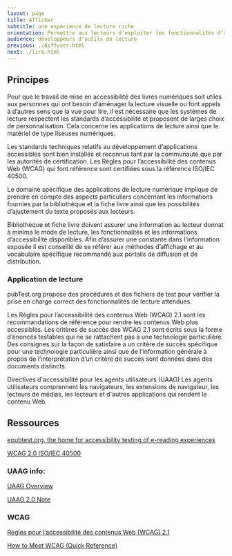 ```yaml
---
layout: page
title: Afficher
subtitle: une expérience de lecture riche
orientation: Permettre aux lecteurs d’exploiter les fonctionnalités d’accessibilité des livres numériques
audience: développeurs d'outils de lecture
previous: ./diffuser.html
next: ./lire.html
---
```


<div markdown="1" id="principes">

<h2>Principes</h2>

<p>Pour que le travail de mise en accessibilité des livres numériques soit utiles aux personnes qui ont besoin d’aménager la lecture visuelle ou font appels à d’autres sens que la vue pour lire, il est nécessaire que les systèmes de lecture respectent les standards d’accessibilité et proposent de larges choix de personnalisation. Cela concerne les applications de lecture ainsi que le matériel de type liseuses numériques.</p>

<p>Les standards techniques relatifs au développement d’applications accessibles sont bien installés et reconnus tant par la communauté que par les autorités de certification. Les Règles pour l’accessibilité des contenus Web (WCAG) qui font référence sont certifiées sous la référence ISO/IEC 40500.</p>

<p>Le domaine spécifique des applications de lecture numérique implique de prendre en compte des aspects particuliers concernant les informations fournies par la bibliothèque et la fiche livre ainsi que les possibilités d’ajustement du texte proposés aux lecteurs.</p>

<p>Bibliothèque et fiche livre doivent assurer une information au lecteur donnat à minima le mode de lecture, les fonctionnalités et les informations d’accessibilité disponibles. Afin d’assurer une constante dans l’information exposée il est conseillé de se référer aux méthodes d’affichage et au vocabulaire spécifique recommandé aux portails de diffusion et de distribution.</p>

<h3>Application de lecture</h3>

<p>pubTest.org propose des procédures et des fichiers de test pour vérifier la prise en charge correct des fonctionnalités de lecture attendues.</p>

<p>Les Règles pour l’accessibilité des contenus Web (WCAG) 2.1 sont les recommandations de référence pour rendre les contenus Web plus accessibles. Les critères de succès des WCAG 2.1 sont écrits sous la forme d’énoncés testables qui ne se rattachent pas à une technologie particulière. Des consignes sur la façon de satisfaire à un critère de succès spécifique pour une technologie particulière ainsi que de l’information générale à propos de l’interprétation d’un critère de succès sont données dans des documents distincts.</p>

<p>Directives d'accessibilité pour les agents utilisateurs (UAAG) Les agents utilisateurs comprennent les navigateurs, les extensions de navigateur, les lecteurs de médias, les lecteurs et d'autres applications qui rendent le contenu Web.</p>

</div>

<aside markdown="1" >

## Ressources

<a href="https://epubtest.org/" class="link color_orange">epubtest.org, the home for accessibility testing of e-reading experiences</a>

<a href="https://www.w3.org/WAI/standards-guidelines/wcag/#iso" class="link color_orange">WCAG 2.0 ISO/IEC 40500</a>

### UAAG info:

<a href="https://www.w3.org/WAI/standards-guidelines/uaag/" class="link color_orange">UAAG Overview</a>

<a href="https://www.w3.org/TR/UAAG20/" class="link color_orange">UAAG 2.0 Note</a>

### WCAG

<a href="https://www.w3.org/Translations/WCAG21-fr/" class="link color_orange">Règles pour l’accessibilité des contenus Web (WCAG) 2.1</a>

<a href="https://www.w3.org/WAI/WCAG21/quickref/" class="link color_orange">How to Meet WCAG (Quick Reference)</a>

</aside>
